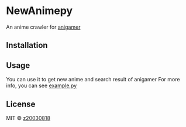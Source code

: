# NewAnimepy
An anime crawler for [anigamer](https://ani.gamer.com.tw/)

## Installation

## Usage
You can use it to get new anime and search result of anigamer
For more info, you can see [example.py](https://github.com/z20030818/NewAnimepy/blob/main/animepy/examples/example.py)

## License
MIT © [z20030818](https://github.com/z20030818/NewAnimepy/blob/main/LICENSE)
